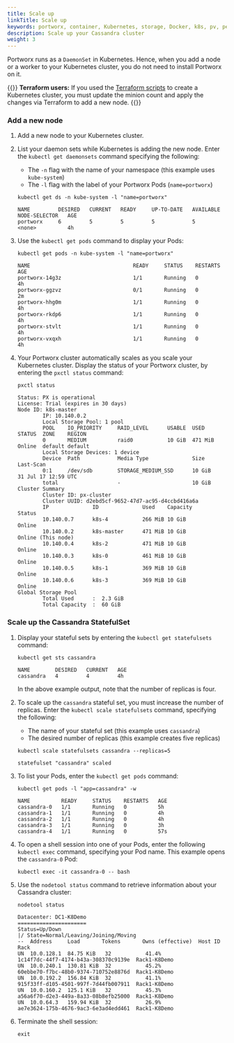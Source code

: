 ```yaml
---
title: Scale up
linkTitle: Scale up
keywords: portworx, container, Kubernetes, storage, Docker, k8s, pv, persistent disk, cassandra, scaling, scale up
description: Scale up your Cassandra cluster
weight: 3
---
```


Portworx runs as a `DaemonSet` in Kubernetes. Hence, when you add a node or a worker to your Kubernetes cluster, you do not need to install Portworx on it.

{{<info>}}
**Terraform users:** If you used the [Terraform scripts](https://github.com/portworx/terraporx) to create a Kubernetes cluster, you must update the minion count and apply the changes via Terraform to add a new node.
{{</info>}}

### Add a new node

1. Add a new node to your Kubernetes cluster. <!-- I think we added two nodes -->

2. List your daemon sets while Kubernetes is adding the new node. Enter the `kubectl get daemonsets` command specifying the following:

   * The `-n` flag with the name of your namespace (this example uses `kube-system`)
   * The `-l` flag with the label of your Portworx Pods (`name=portworx`)

    ```text
    kubectl get ds -n kube-system -l "name=portworx"
    ```

    ```output
    NAME         DESIRED   CURRENT   READY     UP-TO-DATE   AVAILABLE   NODE-SELECTOR   AGE
    portworx     6         5         5         5            5           <none>          4h
    ```

    <!-- I think we added two nodes. Need a test cluster to verify this and update the outputs -->

3. Use the `kubectl get pods` command to display your Pods:

    ```text
    kubectl get pods -n kube-system -l "name=portworx"
    ```

    ```output
    NAME                                 READY     STATUS    RESTARTS   AGE
    portworx-14g3z                       1/1       Running   0          4h
    portworx-ggzvz                       0/1       Running   0          2m
    portworx-hhg0m                       1/1       Running   0          4h
    portworx-rkdp6                       1/1       Running   0          4h
    portworx-stvlt                       1/1       Running   0          4h
    portworx-vxqxh                       1/1       Running   0          4h
    ```

4. Your Portworx cluster automatically scales as you scale your Kubernetes cluster.  Display the status of your Portworx cluster, by entering the `pxctl status` command:

    ```text
    pxctl status
    ```

    ```output
    Status: PX is operational
    License: Trial (expires in 30 days)
    Node ID: k8s-master
            IP: 10.140.0.2
            Local Storage Pool: 1 pool
            POOL    IO_PRIORITY     RAID_LEVEL      USABLE  USED    STATUS  ZONE    REGION
            0       MEDIUM          raid0           10 GiB  471 MiB Online  default default
            Local Storage Devices: 1 device
            Device  Path            Media Type              Size            Last-Scan
            0:1     /dev/sdb        STORAGE_MEDIUM_SSD      10 GiB          31 Jul 17 12:59 UTC
            total                   -                       10 GiB
    Cluster Summary
            Cluster ID: px-cluster
            Cluster UUID: d2ebd5cf-9652-47d7-ac95-d4ccbd416a6a
            IP              ID              Used    Capacity        Status
            10.140.0.7      k8s-4           266 MiB 10 GiB          Online
            10.140.0.2      k8s-master      471 MiB 10 GiB          Online (This node)
            10.140.0.4      k8s-2           471 MiB 10 GiB          Online
            10.140.0.3      k8s-0           461 MiB 10 GiB          Online
            10.140.0.5      k8s-1           369 MiB 10 GiB          Online
            10.140.0.6      k8s-3           369 MiB 10 GiB          Online
    Global Storage Pool
            Total Used      :  2.3 GiB
            Total Capacity  :  60 GiB

    ```

### Scale up the Cassandra StatefulSet

1. Display your stateful sets by entering the `kubectl get statefulsets` command:

    ```text
    kubectl get sts cassandra
    ```

    ```output
    NAME        DESIRED   CURRENT   AGE
    cassandra   4         4         4h
    ```

    In the above example output, note that the number of replicas is four.

2. To scale up the `cassandra` stateful set, you must increase the number of replicas. Enter the `kubectl scale statefulsets` command, specifying the following:

   * The name of your stateful set (this example uses `cassandra`)
   * The desired number of replicas (this example creates five replicas)

    ```text
    kubectl scale statefulsets cassandra --replicas=5
    ```

    ```output
    statefulset "cassandra" scaled
    ```

3. To list your Pods, enter the `kubectl get pods` command:

    ```text
    kubectl get pods -l "app=cassandra" -w
    ```

    ```output
    NAME          READY     STATUS    RESTARTS   AGE
    cassandra-0   1/1       Running   0          5h
    cassandra-1   1/1       Running   0          4h
    cassandra-2   1/1       Running   0          4h
    cassandra-3   1/1       Running   0          3h
    cassandra-4   1/1       Running   0          57s
    ```

4. To open a shell session into one of your Pods, enter the following `kubectl exec` command, specifying your Pod name. This example opens the `cassandra-0` Pod:

    ```text
    kubectl exec -it cassandra-0 -- bash
    ```

5. Use the `nodetool status` command to retrieve information about your Cassandra cluster:

    ```text
    nodetool status
    ```

    ```output
    Datacenter: DC1-K8Demo
    ======================
    Status=Up/Down
    |/ State=Normal/Leaving/Joining/Moving
    --  Address     Load       Tokens       Owns (effective)  Host ID                               Rack
    UN  10.0.128.1  84.75 KiB   32           41.4%             1c14f7dc-44f7-4174-b43a-308370c9139e  Rack1-K8Demo
    UN  10.0.240.1  130.81 KiB  32           45.2%             60ebbe70-f7bc-48b0-9374-710752e8876d  Rack1-K8Demo
    UN  10.0.192.2  156.84 KiB  32           41.1%             915f33ff-d105-4501-997f-7d44fb007911  Rack1-K8Demo
    UN  10.0.160.2  125.1 KiB   32           45.3%             a56a6f70-d2e3-449a-8a33-08b8efb25000  Rack1-K8Demo
    UN  10.0.64.3   159.94 KiB  32           26.9%             ae7e3624-175b-4676-9ac3-6e3ad4edd461  Rack1-K8Demo
    ```

6. Terminate the shell session:

    ```text
    exit
    ```